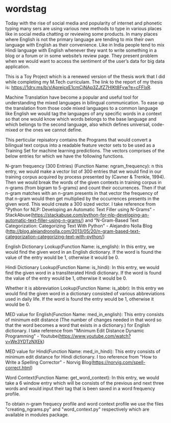 # wordstag
Today with the rise of social media and popularity of internet and phonetic typing many sers are using various new methods to type in various places like in social media chatting or reviewing some products. In many places where English is not the primary language are tending to mix their own language with English as their convenience. Like in India people tend to mix Hindi language with English whenever they want to write something in a blog or a forum or in some website’s review page. They present problem when we would want to access the sentiment of the user’s data for big data application.

This is a Toy Project which is a renewed version of the thesis work that I did while completing my M.Tech curriculam. The link to the report of my thesis is: https://1drv.ms/b/s!AprejcxE1cmCjNAp3ZJfZ7HlKt8Fyw?e=cFFlxR.

Machine Translation have become a popular and useful tool for understanding the mixed languages in bilingual communication. To ease up the translation from those code mixed languages to a common language like English we would tag the languages of any specific words in a context so that one would know which words belongs to the base language and which belongs to the second language, also which defines universal, code-mixed or the ones we cannot define.

This perticular repisatory contains the Programs that would convert a bilingual text corpus into a readable feature vector sets to be used as a Training Set for machine learning predictions. The vectors comprises of the below entries for which we have the following functions.

N-gram frequency (300 Entries) (Function Name: ngram_frequency): n this entry, we would make a vector list of 300 entries that we would find in our training corpus acquired by process presented by (Cavner & Trenkle, 1994). Then we would break the words of the given contexts in training corpus in n-grams (from bigram to 5-grams) and count their occurrences. Then if that n-gram matches with an n-gram presents in that vector the frequency of that n-gram would then get multiplied by the occurrences presents in the given word. This would create a 300 sized vector. I take reference from "Python for NLP: Developing an Automatic Text Filler using N-Grams" - StackAbuse(https://stackabuse.com/python-for-nlp-developing-an-automatic-text-filler-using-n-grams/) and "N-Gram-Based Text Categorization: Categorizing Text With Python" - Alejandro Nolla Blog (http://blog.alejandronolla.com/2013/05/20/n-gram-based-text-categorization-categorizing-text-with-python/)

English Dictionary Lookup(Function Name: is_english): In this entry, we would find the given word in an English dictionary. If the word is found the value of the entry would be 1, otherwise it would be 0.

Hindi Dictionary Lookup(Function Name: is_hindi): In this entry, we would find the given word in a transliterated Hindi dictionary. If the word is found the value of the entry would be 1, otherwise it would be 0.

Whether it is abbreviation Lookup(Function Name: is_abbr): In this entry we would find the given word in a dictionary consisted of various abbreviations used in daily life. If the word is found the entry would be 1, otherwise it would be 0.

MED value for English(Function Name: med_in_english): This entry consists of minimum edit distance (The number of changes needed in that word so that the word becomes a word that exists in a dictionary.) for English dictionary. I take reference from "Minimum Edit Distance Dynamic Programming" - Youtube(https://www.youtube.com/watch?v=We3YDTzNXEk)

MED value for Hindi(Function Name: med_in_hindi): This entry consists of minimum edit distance for Hindi dictionary. I too reference from "How to Write a Spelling Corrector" - Norvig Blog(https://norvig.com/spell-correct.html)

Word Context(Function Name: get_word_context): In this entry, we would take a 6 window entry which will be consists of the previous and next three words and would input their tag that is been saved in a word frequency profile.

To obtain n-gram frequecy profile and word context profile we use the files "creating_ngrams.py" and "word_context.py" respectively which are available in modules package.
